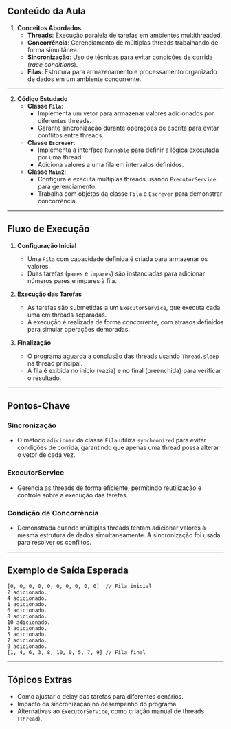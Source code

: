 ## **Conteúdo da Aula**

1. **Conceitos Abordados**
   - **Threads**: Execução paralela de tarefas em ambientes multithreaded.
   - **Concorrência**: Gerenciamento de múltiplas threads trabalhando de forma simultânea.
   - **Sincronização**: Uso de técnicas para evitar condições de corrida (*race conditions*).
   - **Filas**: Estrutura para armazenamento e processamento organizado de dados em um ambiente concorrente.

---

2. **Código Estudado**
   - **Classe `Fila`**:
     - Implementa um vetor para armazenar valores adicionados por diferentes threads.
     - Garante sincronização durante operações de escrita para evitar conflitos entre threads.
   - **Classe `Escrever`**:
     - Implementa a interface `Runnable` para definir a lógica executada por uma thread.
     - Adiciona valores a uma fila em intervalos definidos.
   - **Classe `Main2`**:
     - Configura e executa múltiplas threads usando `ExecutorService` para gerenciamento.
     - Trabalha com objetos da classe `Fila` e `Escrever` para demonstrar concorrência.

---

## **Fluxo de Execução**

1. **Configuração Inicial**
   - Uma `Fila` com capacidade definida é criada para armazenar os valores.
   - Duas tarefas (`pares` e `impares`) são instanciadas para adicionar números pares e ímpares à fila.

2. **Execução das Tarefas**
   - As tarefas são submetidas a um `ExecutorService`, que executa cada uma em threads separadas.
   - A execução é realizada de forma concorrente, com atrasos definidos para simular operações demoradas.

3. **Finalização**
   - O programa aguarda a conclusão das threads usando `Thread.sleep` na thread principal.
   - A fila é exibida no início (vazia) e no final (preenchida) para verificar o resultado.

---

## **Pontos-Chave**

### **Sincronização**
- O método `adicionar` da classe `Fila` utiliza `synchronized` para evitar condições de corrida, garantindo que apenas uma thread possa alterar o vetor de cada vez.

### **ExecutorService**
- Gerencia as threads de forma eficiente, permitindo reutilização e controle sobre a execução das tarefas.

### **Condição de Concorrência**
- Demonstrada quando múltiplas threads tentam adicionar valores à mesma estrutura de dados simultaneamente. A sincronização foi usada para resolver os conflitos.

---

## **Exemplo de Saída Esperada**
```plaintext
[0, 0, 0, 0, 0, 0, 0, 0, 0, 0]  // Fila inicial
2 adicionado.
4 adicionado.
1 adicionado.
6 adicionado.
8 adicionado.
10 adicionado.
3 adicionado.
5 adicionado.
7 adicionado.
9 adicionado.
[1, 4, 6, 3, 8, 10, 0, 5, 7, 9] // Fila final
```

---

## **Tópicos Extras**
- Como ajustar o delay das tarefas para diferentes cenários.
- Impacto da sincronização no desempenho do programa.
- Alternativas ao `ExecutorService`, como criação manual de threads (`Thread`).
